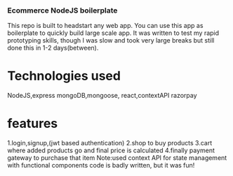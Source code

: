 ### Ecommerce NodeJS boilerplate

This repo is built to headstart any web app. You can use this app as boilerplate to quickly build large scale app.
It was written to test my rapid prototyping skills, though I was slow and took very large breaks but still done this in 1-2 days(between). 

# Technologies used
NodeJS,express
mongoDB,mongoose,
react,contextAPI
razorpay

# features
1.login,signup,(jwt based authentication)
2.shop to buy products
3.cart where added products go and final price is calculated
4.finally payment gateway to purchase that item
Note:used context API for state management with functional components
code is badly written, but it was fun! 